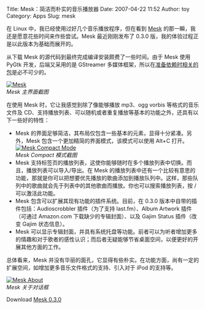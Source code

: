 Title: Mesk：简洁而朴实的音乐播放器
Date: 2007-04-22 11:52
Author: toy
Category: Apps
Slug: mesk

在 Linux 中，我已经使用过好几个音乐播放程序，但在看到
[Mesk](http://mesk.nicfit.net/)
的那一瞬，我还是愿意花些时间来作些尝试。Mesk 最近刚刚发布了 0.3.0
版，我的体验过程正是以此版本为基础而展开的。

从下载 Mesk 的源代码到最终完成编译安装颇费了一些时间。由于 Mesk 使用
PyGtk 开发，后端又采用的是 GStreamer
多媒体框架，所以在[准备依赖时相关的包](http://trac.nicfit.net/mesk/wiki/README)是必不可少的。

[![Mesk](http://i.linuxtoy.org/i/2007/04/mesk_s.png)](http://i.linuxtoy.org/i/2007/04/mesk.png)  
*Mesk 主界面截图*

在使用 Mesk 时，它让我感觉到除了像能够播放 mp3、ogg vorbis
等格式的音乐文件及
CD、支持播放列表、可以随机或者重复播放等基本的功能之外，还具有以下一些好的特性：

-   Mesk
    的界面足够简洁，其布局仅包含一些基本的元素，显得十分紧凑。另外，Mesk
    包含一个更加精简的界面模式，该模式可以使用 Alt+C 打开。
    [![Mesk Compact
    Mode](http://i.linuxtoy.org/i/2007/04/mesk-compact_s.png)](http://i.linuxtoy.org/i/2007/04/mesk-compact.png)  
    *Mesk Compact 模式截图*
-   Mesk
    支持标签页的播放列表，这使你能够随时在多个播放列表中切换。而且，播放列表可以导入/导出。在
    Mesk
    的播放列表中还有一个比较有意思的功能，那就是你可以把想要优先播放的歌曲添加到播放队列中。这样，那些队列中的歌曲就会先于列表中的其他歌曲而播放。你也可以搜索播放列表，按
    / 可以激活此功能。
-   Mesk 包含可以扩展其现有功能的插件系统。目前，在 0.3.0
    版本中自带的插件包括：Audioscrobbler 插件（为了支持 last.fm）、Album
    Artwork 插件（可通过 Amazon.com 下载缺少的专辑封面）、以及 Gajim
    Status 插件（改变 Gajim 状态信息）。
-   Mesk
    可以显示专辑封面，并具有系统托盘等功能。前者可以为听者增加更多的情趣和对于歌者的感性认识；而后者无疑能够节省桌面空间，以便更好的开展其他方面的工作。

总体看来，Mesk
并没有华丽的面孔，它显得有些朴实。在功能方面，尚有一定的扩展空间，如增加更多音乐文件格式的支持、引入对于
iPod 的支持等。

[![Mesk
About](http://i.linuxtoy.org/i/2007/04/mesk-about_s.png)](http://i.linuxtoy.org/i/2007/04/mesk-about.png)  
*Mesk 关于对话框*

Download [Mesk 0.3.0](http://mesk.nicfit.net/releases/)
